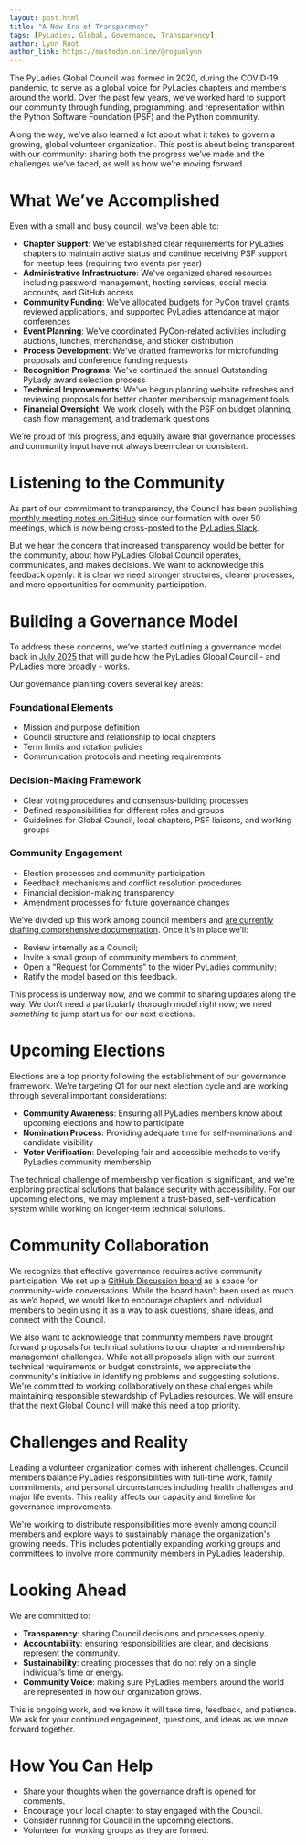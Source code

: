 ```yaml
---
layout: post.html
title: "A New Era of Transparency"
tags: [PyLadies, Global, Governance, Transparency]
author: Lynn Root
author_link: https://mastodon.online/@roguelynn
---
```


The PyLadies Global Council was formed in 2020, during the COVID-19 pandemic, to serve as a global voice for PyLadies chapters and members around the world. Over the past few years, we’ve worked hard to support our community through funding, programming, and representation within the Python Software Foundation (PSF) and the Python community.

Along the way, we’ve also learned a lot about what it takes to govern a growing, global volunteer organization. This post is about being transparent with our community: sharing both the progress we’ve made and the challenges we’ve faced, as well as how we’re moving forward.

# What We’ve Accomplished

Even with a small and busy council, we’ve been able to:

* **Chapter Support**: We've established clear requirements for PyLadies chapters to maintain active status and continue receiving PSF support for meetup fees (requiring two events per year)
* **Administrative Infrastructure**: We've organized shared resources including password management, hosting services, social media accounts, and GitHub access
* **Community Funding**: We've allocated budgets for PyCon travel grants, reviewed applications, and supported PyLadies attendance at major conferences
* **Event Planning**: We've coordinated PyCon-related activities including auctions, lunches, merchandise, and sticker distribution
* **Process Development**: We've drafted frameworks for microfunding proposals and conference funding requests
* **Recognition Programs**: We've continued the annual Outstanding PyLady award selection process
* **Technical Improvements**: We've begun planning website refreshes and reviewing proposals for better chapter membership management tools
* **Financial Oversight**: We work closely with the PSF on budget planning, cash flow management, and trademark questions

We’re proud of this progress, and equally aware that governance processes and community input have not always been clear or consistent.

# Listening to the Community

As part of our commitment to transparency, the Council has been publishing [monthly meeting notes on GitHub](https://github.com/pyladies/global-organizing/issues) since our formation with over 50 meetings, which is now being cross-posted to the [PyLadies Slack](http://slackin.pyladies.com/).

But we hear the concern that increased transparency would be better for the community, about how PyLadies Global Council operates, communicates, and makes decisions. We want to acknowledge this feedback openly: it is clear we need stronger structures, clearer processes, and more opportunities for community participation.

# Building a Governance Model

To address these concerns, we’ve started outlining a governance model back in [July 2025](https://github.com/pyladies/global-organizing/issues/164) that will guide how the PyLadies Global Council - and PyLadies more broadly - works. 

Our governance planning covers several key areas:

### Foundational Elements

* Mission and purpose definition
* Council structure and relationship to local chapters
* Term limits and rotation policies
* Communication protocols and meeting requirements

### Decision-Making Framework

* Clear voting procedures and consensus-building processes
* Defined responsibilities for different roles and groups
* Guidelines for Global Council, local chapters, PSF liaisons, and working groups

### Community Engagement

* Election processes and community participation
* Feedback mechanisms and conflict resolution procedures
* Financial decision-making transparency
* Amendment processes for future governance changes

We’ve divided up this work among council members and [are currently drafting comprehensive documentation](https://github.com/pyladies/global-organizing/issues/165). Once it’s in place we’ll:

* Review internally as a Council;
* Invite a small group of community members to comment;
* Open a “Request for Comments” to the wider PyLadies community;
* Ratify the model based on this feedback.

This process is underway now, and we commit to sharing updates along the way. We don’t need a particularly thorough model right now; we need *something* to jump start us for our next elections.

# Upcoming Elections

Elections are a top priority following the establishment of our governance framework. We're targeting Q1 for our next election cycle and are working through several important considerations:

* **Community Awareness**: Ensuring all PyLadies members know about upcoming elections and how to participate
* **Nomination Process**: Providing adequate time for self-nominations and candidate visibility
* **Voter Verification**: Developing fair and accessible methods to verify PyLadies community membership

The technical challenge of membership verification is significant, and we're exploring practical solutions that balance security with accessibility. For our upcoming elections, we may implement a trust-based, self-verification system while working on longer-term technical solutions.

# Community Collaboration

We recognize that effective governance requires active community participation. We set up a [GitHub Discussion board](https://github.com/pyladies/global-organizing/discussions) as a space for community-wide conversations. While the board hasn’t been used as much as we’d hoped, we would like to encourage chapters and individual members to begin using it as a way to ask questions, share ideas, and connect with the Council.

We also want to acknowledge that community members have brought forward proposals for technical solutions to our chapter and membership management challenges. While not all proposals align with our current technical requirements or budget constraints, we appreciate the community's initiative in identifying problems and suggesting solutions. We're committed to working collaboratively on these challenges while maintaining responsible stewardship of PyLadies resources. We will ensure that the next Global Council will make this need a top priority.

# Challenges and Reality

Leading a volunteer organization comes with inherent challenges. Council members balance PyLadies responsibilities with full-time work, family commitments, and personal circumstances including health challenges and major life events. This reality affects our capacity and timeline for governance improvements.

We're working to distribute responsibilities more evenly among council members and explore ways to sustainably manage the organization's growing needs. This includes potentially expanding working groups and committees to involve more community members in PyLadies leadership.

# Looking Ahead

We are committed to:

* **Transparency**: sharing Council decisions and processes openly.
* **Accountability**: ensuring responsibilities are clear, and decisions represent the community.
* **Sustainability**: creating processes that do not rely on a single individual’s time or energy.
* **Community Voice**: making sure PyLadies members around the world are represented in how our organization grows.

This is ongoing work, and we know it will take time, feedback, and patience. We ask for your continued engagement, questions, and ideas as we move forward together.

# How You Can Help

* Share your thoughts when the governance draft is opened for comments.
* Encourage your local chapter to stay engaged with the Council.
* Consider running for Council in the upcoming elections.
* Volunteer for working groups as they are formed.